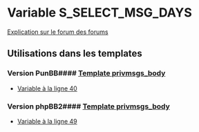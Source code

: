 # Variable S_SELECT_MSG_DAYS
[Explication sur le forum des forums](http://forum.forumactif.com/t294113-listing-des-variables#S_SELECT_MSG_DAYS)
## Utilisations dans les templates
### Version PunBB#### [Template privmsgs_body](punbb/privmsgs_body.md)
* [Variable à la ligne 40](../punbb/privmsgs_body.tpl#L40)
### Version phpBB2#### [Template privmsgs_body](subsilver/privmsgs_body.md)
* [Variable à la ligne 49](../subsilver/privmsgs_body.tpl#L49)